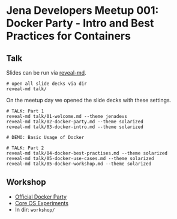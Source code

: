 # Jena Developers Meetup 001: Docker Party - Intro and Best Practices for Containers

## Talk

Slides can be run via [reveal-md](https://github.com/webpro/reveal-md).

```
# open all slide decks via dir
reveal-md talk/
````

On the meetup day we opened the slide decks with these settings.

```
# TALK: Part 1
reveal-md talk/01-welcome.md --theme jenadevs
reveal-md talk/02-docker-party.md --theme solarized
reveal-md talk/03-docker-intro.md --theme solarized

# DEMO: Basic Usage of Docker

# TALK: Part 2
reveal-md talk/04-docker-best-practises.md --theme solarized
reveal-md talk/05-docker-use-cases.md --theme solarized
reveal-md talk/05-docker-workshop.md --theme solarized
```

## Workshop

* [Official Docker Party](https://github.com/docker/docker-birthday-3)
* [Core OS Experiments](https://github.com/jenadevs/coreos-vagrant)
* In dir: `workshop/`

